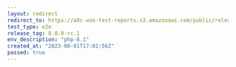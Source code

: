 ```yaml
---
layout: redirect
redirect_to: https://a8c-woo-test-reports.s3.amazonaws.com/public/release/8.0.0-rc.1/php-8.1/e2e/index.html
test_type: e2e
release_tag: 8.0.0-rc.1
env_description: "php-8.1"
created_at: "2023-08-01T17:01:56Z"
passed: true
---
```

